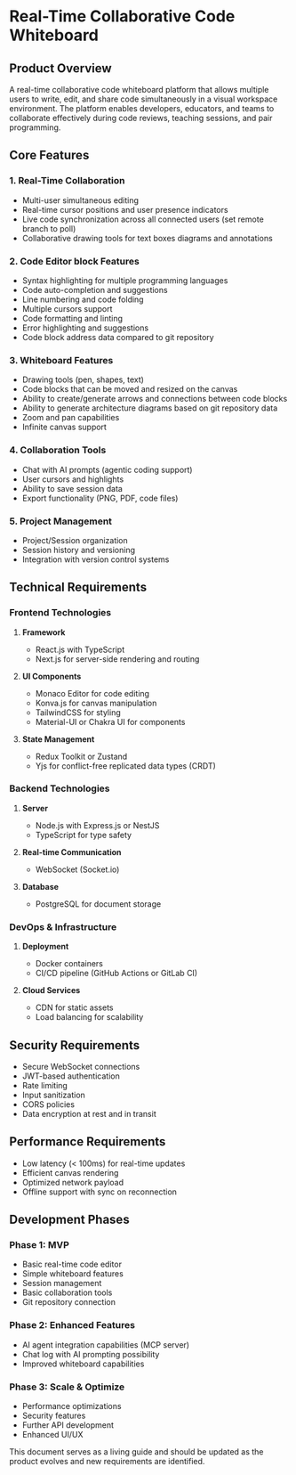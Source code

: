 # Real-Time Collaborative Code Whiteboard

## Product Overview
A real-time collaborative code whiteboard platform that allows multiple users to write, edit, and share code simultaneously in a visual workspace environment. The platform enables developers, educators, and teams to collaborate effectively during code reviews, teaching sessions, and pair programming.

## Core Features

### 1. Real-Time Collaboration
- Multi-user simultaneous editing
- Real-time cursor positions and user presence indicators
- Live code synchronization across all connected users (set remote branch to poll)
- Collaborative drawing tools for text boxes diagrams and annotations

### 2. Code Editor block Features
- Syntax highlighting for multiple programming languages
- Code auto-completion and suggestions
- Line numbering and code folding
- Multiple cursors support
- Code formatting and linting
- Error highlighting and suggestions
- Code block address data compared to git repository

### 3. Whiteboard Features
- Drawing tools (pen, shapes, text)
- Code blocks that can be moved and resized on the canvas
- Ability to create/generate arrows and connections between code blocks
- Ability to generate architecture diagrams based on git repository data
- Zoom and pan capabilities
- Infinite canvas support

### 4. Collaboration Tools
- Chat with AI prompts (agentic coding support)
- User cursors and highlights
- Ability to save session data
- Export functionality (PNG, PDF, code files)

### 5. Project Management
- Project/Session organization
- Session history and versioning
- Integration with version control systems

## Technical Requirements

### Frontend Technologies
1. **Framework**
   - React.js with TypeScript
   - Next.js for server-side rendering and routing

2. **UI Components**
   - Monaco Editor for code editing
   - Konva.js for canvas manipulation
   - TailwindCSS for styling
   - Material-UI or Chakra UI for components

3. **State Management**
   - Redux Toolkit or Zustand
   - Yjs for conflict-free replicated data types (CRDT)

### Backend Technologies
1. **Server**
   - Node.js with Express.js or NestJS
   - TypeScript for type safety

2. **Real-time Communication**
   - WebSocket (Socket.io)

3. **Database**
   - PostgreSQL for document storage

### DevOps & Infrastructure
1. **Deployment**
   - Docker containers
   - CI/CD pipeline (GitHub Actions or GitLab CI)

2. **Cloud Services**
   - CDN for static assets
   - Load balancing for scalability

## Security Requirements
- Secure WebSocket connections
- JWT-based authentication
- Rate limiting
- Input sanitization
- CORS policies
- Data encryption at rest and in transit

## Performance Requirements
- Low latency (< 100ms) for real-time updates
- Efficient canvas rendering
- Optimized network payload
- Offline support with sync on reconnection

## Development Phases

### Phase 1: MVP
- Basic real-time code editor
- Simple whiteboard features
- Session management
- Basic collaboration tools
- Git repository connection

### Phase 2: Enhanced Features
- AI agent integration capabilities (MCP server)
- Chat log with AI prompting possibility
- Improved whiteboard capabilities

### Phase 3: Scale & Optimize
- Performance optimizations
- Security features
- Further API development
- Enhanced UI/UX

This document serves as a living guide and should be updated as the product evolves and new requirements are identified.

